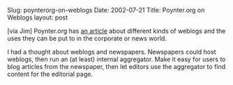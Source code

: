 Slug: poynterorg-on-weblogs
Date: 2002-07-21
Title: Poynter.org on Weblogs
layout: post

[via Jim] Poynter.org has <a href="http://www.poynter.org/centerpiece/weblogs/weblogs.htm">an
article</a> about different kinds of weblogs and the uses they can be
put to in the corporate or news world.

I had a thought about weblogs and newspapers. Newspapers could host
weblogs, then run an (at least) internal aggregator. Make it easy for
users to blog articles from the newspaper, then let editors use the
aggregator to find content for the editorial page.

<div align="center"></div>

